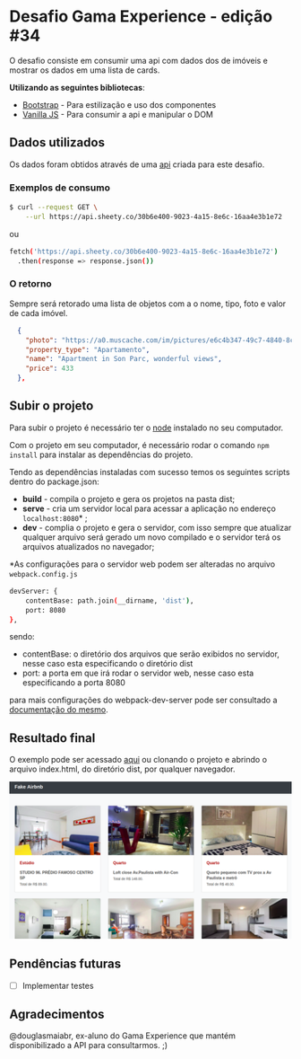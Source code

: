 # Desafio Gama Experience - edição #34

O desafio consiste em consumir uma api com dados dos de imóveis e mostrar os dados em uma lista de cards.

**Utilizando as seguintes bibliotecas**:
* [Bootstrap](https://getbootstrap.com/docs/4.4/getting-started/introduction/) - Para estilização e uso dos componentes
* [Vanilla JS](http://vanilla-js.com/) - Para consumir a api e manipular o DOM

## Dados utilizados

Os dados foram obtidos através de uma [api](https://api.sheety.co/30b6e400-9023-4a15-8e6c-16aa4e3b1e72) criada para este desafio.

### Exemplos de consumo

```bash
$ curl --request GET \
    --url https://api.sheety.co/30b6e400-9023-4a15-8e6c-16aa4e3b1e72
```
ou
```bash
fetch('https://api.sheety.co/30b6e400-9023-4a15-8e6c-16aa4e3b1e72')
  .then(response => response.json())
```

### O retorno

Sempre será retorado uma lista de objetos com a o nome, tipo, foto e valor de cada imóvel.

```json
  {
    "photo": "https://a0.muscache.com/im/pictures/e6c4b347-49c7-4840-8c00-df36a2a273da.jpg?aki_policy=x_large",
    "property_type": "Apartamento",
    "name": "Apartment in Son Parc, wonderful views",
    "price": 433
  },
 ```


## Subir o projeto
Para subir o projeto é necessário ter o [node](https://nodejs.org/en/) instalado no seu computador.

Com o projeto em seu computador, é necessário rodar o comando ```npm install``` para instalar as dependências do projeto.

Tendo as dependências instaladas com sucesso temos os seguintes scripts dentro do package.json:

* <b>build</b> - compila o projeto e gera os projetos na pasta dist;
* <b>serve</b> - cria um servidor local para acessar a aplicação no endereço ```localhost:8080```* ;
* <b>dev</b> - complia o projeto e gera o servidor, com isso sempre que atualizar qualquer arquivo será gerado um novo compilado e o servidor terá os arquivos atualizados no navegador;

*As configurações para o servidor web podem ser alteradas no arquivo ```webpack.config.js```
```bash
devServer: {
	contentBase: path.join(__dirname, 'dist'),
	port: 8080
},
```

sendo:
* contentBase: o diretório dos arquivos que serão exibidos no servidor, nesse caso esta especificando o diretório dist
* port: a porta em que irá rodar o servidor web, nesse caso esta especificando a porta 8080

para mais configurações do webpack-dev-server pode ser consultado a [documentação do mesmo](https://webpack.js.org/configuration/dev-server/).
 ## Resultado final

O exemplo pode ser acessado [aqui](https://leonardopaganelli.github.io/airbnb-gama-academy/dist/) ou clonando o projeto e abrindo o arquivo index.html, do diretório dist, por qualquer navegador.

![Resultado final](/screenshot.png)

## Pendências futuras

- [ ] Implementar testes

## Agradecimentos

@douglasmaiabr, ex-aluno do Gama Experience que mantém disponibilizado a API para consultarmos. ;)